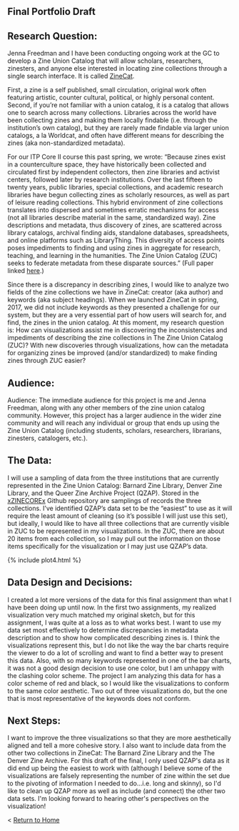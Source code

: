 ## Final Portfolio Draft

## Research Question: 
Jenna Freedman and I have been conducting ongoing work at the GC to develop a Zine Union Catalog that will allow scholars, researchers, zinesters, and anyone else interested in locating zine collections through a single search interface.  It is called [ZineCat](http://browse.zinecat.org/index.php). 

First, a zine is a self published, small circulation, original work often featuring artistic, counter cultural, political, or highly personal content.  Second, if you’re not familiar with a union catalog, it is a catalog that allows one to search across many collections.  Libraries across the world have been collecting zines and making them locally findable (i.e. through the institution’s own catalog), but they are rarely made findable via larger union catalogs, a la Worldcat, and often have different means for describing the zines (aka non-standardized metadata).  

For our ITP Core II course this past spring, we wrote: “Because zines exist in a counterculture space, they have historically been collected and circulated first by independent collectors, then zine libraries and activist centers, followed later by research institutions. Over the last fifteen to twenty years, public libraries, special collections, and academic research libraries have begun collecting zines as scholarly resources, as well as part of leisure reading collections. This hybrid environment of zine collections translates into dispersed and sometimes erratic mechanisms for access (not all libraries describe material in the same, standardized way). Zine descriptions and metadata, thus discovery of zines, are scattered across library catalogs, archival finding aids, standalone databases, spreadsheets, and online platforms such as LibraryThing. This diversity of access points poses impediments to finding and using zines in aggregate for research, teaching, and learning in the humanities. The Zine Union Catalog (ZUC) seeks to federate metadata from these disparate sources.” (Full paper linked [here](https://docs.google.com/document/d/12I5JAyfy5hmu7Jgb9JrS0OLekvLVgGk392hQZD4N1uw/edit?usp=sharing).)

Since there is a discrepancy in describing zines, I would like to analyze two fields of the zine collections we have in ZineCat: creator (aka author) and keywords (aka subject headings).  When we launched ZineCat in spring, 2017, we did not include keywords as they presented  a challenge for our system, but they are a very essential part of how users will search for, and find, the zines in the union catalog.  At this moment, my research question is: How can visualizations assist me in discovering the inconsistencies and impediments of describing the zine collections in The Zine Union Catalog (ZUC)?  With new discoveries through visualizations, how can the metadata for organizing zines be improved (and/or standardized) to make finding zines through ZUC easier?

## Audience: 
Audience: The immediate audience for this project is me and Jenna Freedman, along with any other members of the zine union catalog community.  However, this project has a larger audience in the wider zine community and will reach any individual or group that ends up using the Zine Union Catalog (including students, scholars, researchers, librarians, zinesters, catalogers, etc.).

## The Data: 
I will use a sampling of data from the three institutions that are currently represented in the Zine Union Catalog: Barnard Zine Library, Denver Zine Library, and the Queer Zine Archive Project (QZAP).  Stored in the [xZINECOREx](https://github.com/zinecat/xZINECOREx) Github repository are samplings of records the three collections.  I’ve identified QZAP’s data set to be the “easiest” to use as it will require the least amount of cleaning (so it’s possible I will just use this set), but ideally, I would like to have all three collections that are currently visible in ZUC to be represented in my visualizations.  In the ZUC, there are about 20 items from each collection, so I may pull out the information on those items specifically for the visualization or I may just use QZAP’s data.  

{% include plot4.html %}

## Data Design and Decisions: 
I created a lot more versions of the data for this final assignment than what I have been doing up until now.  In the first two assignments, my realized visualization very much matched my original sketch, but for this assignment, I was quite at a loss as to what works best.  I want to use my data set most effectively to determine discrepancies in metadata description and to show how complicated describing zines is.  I think the visualizations represent this, but I do not like the way the bar charts require the viewer to do a lot of scrolling and want to find a better way to present this data.  Also, with so many keywords represented in one of the bar charts, it was not a good design decision to use one color, but I am unhappy with the clashing color scheme.  The project I am analyzing this data for has a color scheme of red and black, so I would like the visualizations to conform to the same color aesthetic.  Two out of three visualizations do, but the one that is most representative of the keywords does not conform.  

## Next Steps: 
I want to improve the three visualizations so that they are more aesthetically aligned and tell a more cohesive story.  I also want to include data from the other two collections in ZineCat: The Barnard Zine Library and the The Denver Zine Archive.  For this draft of the final, I only used QZAP's data as it did end up being the easiest to work with (although I believe some of the visualizations are falsely representing the number of zine within the set due to the pivoting of information I needed to do...i.e. long and skinny), so I'd like to clean up QZAP more as well as include (and connect) the other two data sets.  I'm looking forward to hearing other's perspectives on the visualization!

< [Return to Home](./index.md)
